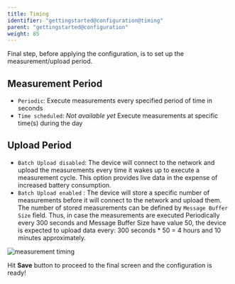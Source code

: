 ```yaml
---
title: Timing
identifier: "gettingstarted@configuration@timing"
parent: "gettingstarted@configuration"
weight: 85
---
```


Final step, before applying the configuration, is to set up the measurement/upload period.

## Measurement Period

-   `Periodic`: Execute measurements every specified period of time in seconds
-   `Time scheduled`: _Not available yet_ Execute measurements at specific time(s) during the day

## Upload Period

-   `Batch Upload disabled`: The device will connect to the network and upload the measurements every time it wakes up to execute a measurement cycle. This option provides live data in the expense of increased battery consumption.
-   `Batch Upload enabled` : The device will store a specific number of measurements before it will connect to the network and upload them. The number of stored measurements can be defined by `Message Buffer Size` field. Thus, in case the measurements are executed Periodically every 300 seconds and Message Buffer Size have value 50, the device is expected to upload data every: 300 seconds \* 50 = 4 hours and 10 minutes approximately.

![measurement timing](/images/webui-timing.png?width=50pc)

Hit **Save** button to proceed to the final screen and the configuration is ready!

